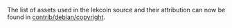 The list of assets used in the lekcoin source and their attribution can now be found in [contrib/debian/copyright](../contrib/debian/copyright).
